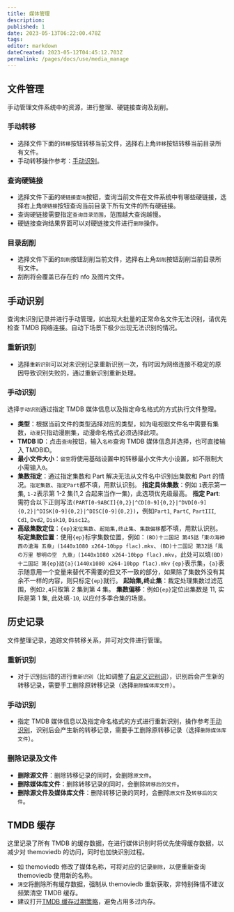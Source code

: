 ```yaml
---
title: 媒体管理
description:
published: 1
date: 2023-05-13T06:22:00.478Z
tags:
editor: markdown
dateCreated: 2023-05-12T04:45:12.703Z
permalink: /pages/docs/use/media_manage
---
```


## 文件管理

手动管理文件系统中的资源，进行整理、硬链接查询及刮削。

### 手动转移

- 选择文件下面的`转移`按钮转移当前文件，选择右上角`转移`按钮转移当前目录所有文件。
- 手动转移操作参考：[手动识别](/pages/docs/use/media_manage/#手动识别)。

### 查询硬链接

- 选择文件下面的`硬链接查询`按钮，查询当前文件在文件系统中有哪些硬链接，选择右上角`硬链接`按钮查询当前目录下所有文件的所有硬链接。
- 查询硬链接需要指定`查询目录范围`，范围越大查询越慢。
- 硬链接查询结果界面可以对硬链接文件进行`删除`操作。

### 目录刮削

- 选择文件下面的`刮削`按钮刮削当前文件，选择右上角`刮削`按钮刮削当前目录所有文件。
- 刮削将会覆盖已存在的 nfo 及图片文件。

## 手动识别

查询未识别记录并进行手动管理，如出现大批量的正常命名文件无法识别，请优先检查 TMDB 网络连接。自动下场景下极少出现无法识别的情况。

### 重新识别

- 选择`重新识别`可以对未识别记录重新识别一次，有时因为网络连接不稳定的原因导致识别失败的，通过重新识别重新处理。

### 手动识别

选择`手动识别`通过指定 TMDB 媒体信息以及指定命名格式的方式执行文件整理。

- **类型**：根据当前文件的类型选择对应的类型，如为电视剧文件名中需要有集数，`动漫`只指动漫剧集，动漫命名格式必须选择此项。
- **TMDB ID**：点击`查询`按钮，输入`名称`查询 TMDB 媒体信息并选择，也可直接输入 TMDBID。
- **最小文件大小**：`留空`将使用基础设置中的转移最小文件大小设置，如不限制大小需输入`0`。
- **集数指定**：通过指定集数和 Part 解决无法从文件名中识别出集数和 Part 的情况。`指定集数`、`指定Part`都不填，用默认识别。
  **指定具体集数**：例如 `1`表示第一集, `1-2`表示第 1-2 集(1,2 合起来当作一集)，此选项优先级最高。
  **指定 Part**: 需符合以下正则写法`(PART[0-9ABCI]{0,2}|^CD[0-9]{0,2}|^DVD[0-9]{0,2}|^DISK[0-9]{0,2}|^DISC[0-9]{0,2})`，例如`Part1`, `PartC`, `PartIII`, `Cd1`, `Dvd2`, `Disk10`, `Disc12`。
- **高级集数定位**：`{ep}定位集数`、`起始集,终止集`、`集数偏移`都不填，用默认识别。
  **标定集数位置**：使用`{ep}`标字集数位置，例如：`(BD)十二国記 第45話「東の海神 西の滄海 五章」(1440x1080 x264-10bpp flac).mkv`、`(BD)十二国記 第32話「風の万里 黎明の空　九章」(1440x1080 x264-10bpp flac).mkv`，此处可以填`(BD)十二国記 第{ep}話{a}(1440x1080 x264-10bpp flac).mkv` `{ep}`表示集，`{a}`表示随意用一个变量来替代不需要的但又不一致的部分，如果除了集数外没有其余不一样的内容，则只标定`{ep}`就行。
  **起始集,终止集**：裁定处理集数过滤范围，例如`2,4`只取第 2 集到第 4 集。
  **集数偏移**：例如`{ep}`定位出集数是 11, 实际是第 1 集, 此处填`-10`, 以应付多季合集的场景。

## 历史记录

文件整理记录，追踪文件转移关系，并可对文件进行管理。

### 重新识别

- 对于识别出错的进行`重新识别`（比如调整了[自定义识别词](/pages/docs/setting/customwords/)），识别后会产生新的转移记录，需要手工删除原转移记录（选择`删除媒体库文件`）。

### 手动识别

- 指定 TMDB 媒体信息以及指定命名格式的方式进行重新识别，操作参考[手动识别](/pages/docs/use/media_manage/#手动识别)，识别后会产生新的转移记录，需要手工删除原转移记录（选择`删除媒体库文件`）。

### 删除记录及文件

- **删除源文件**：删除转移记录的同时，会删除`原文件`。
- **删除媒体库文件**：删除转移记录的同时，会删除`转移后的文件`。
- **删除源文件及媒体库文件**：删除转移记录的同时，会删除`原文件`及`转移后的文件`。

## TMDB 缓存

这里记录了所有 TMDB 的缓存数据，在进行媒体识别时将优先使得缓存数据，以减少对 themoviedb 的访问，同时也加快识别过程。

- 如 themoviedb 修改了媒体名称，可将对应的记录`删除`，以便重新查询 themoviedb 使用新的名称。
- `清空`将删除所有缓存数据，强制从 themoviedb 重新获取，非特别殊情不建议频繁清空 TMDB 缓存。
- 建议打开[TMDB 缓存过期策略](/pages/docs/setting/base/#实验室)，避免占用多过内存。

